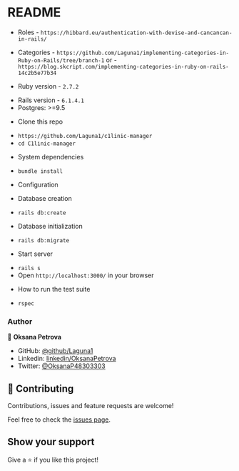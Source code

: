 # README


* Roles - `https://hibbard.eu/authentication-with-devise-and-cancancan-in-rails/`


* Categories - `https://github.com/Laguna1/implementing-categories-in-Ruby-on-Rails/tree/branch-1` or - `https://blog.skcript.com/implementing-categories-in-ruby-on-rails-14c2b5e77b34`



* Ruby version - `2.7.2`
- Rails version - `6.1.4.1`
- Postgres: >=9.5

* Clone this repo
- `https://github.com/Laguna1/c1linic-manager`
- `cd C1linic-manager` 

* System dependencies
- `bundle install`
* Configuration

* Database creation
- `rails db:create`

* Database initialization
- `rails db:migrate`

* Start server
- `rails s`
- Open `http://localhost:3000/` in your browser


* How to run the test suite
- `rspec`


### Author

👤 **Oksana Petrova**

- GitHub: [@github/Laguna1](https://github.com/Laguna1)
- Linkedin: [linkedin/OksanaPetrova](https://www.linkedin.com/in/oksana-petrova/)
- Twitter: [@OksanaP48303303](https://twitter.com/OksanaP48303303)

## 🤝 Contributing

Contributions, issues and feature requests are welcome!

Feel free to check the [issues page](https://github.com/Laguna1/c1linic-manager/issues).

## Show your support

Give a ⭐️ if you like this project!
